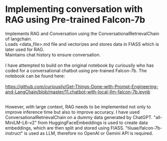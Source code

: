 # Implementing conversation with RAG using Pre-trained Falcon-7b

Implements RAG and Conversation using the ConversationalRetrievalChain of langchain. <br />
Loads <data_file>.md file and vectorizes and stores data in FIASS which is later used for RAG. <br />
Maintains chat history to ensure conversation. <br />
<br/>
I have attempted to build on the original notebook by curiousily who has coded for a conversational chatbot using pre-trained Falcon-7b. The notebook can be found here: <br />
<br/>
https://github.com/curiousily/Get-Things-Done-with-Prompt-Engineering-and-LangChain/blob/master/11.chatbot-with-local-llm-falcon-7b.ipynb <br />
<br/>

However, with large context, RAG needs to be implemented not only to improve inference time but also to improve accuracy. I have used ConversationalRetrievalChain on a dummy data generated by ChatGPT. "all-MiniLM-L6-v2" from HuggingFaceEmbeddings is used to create data embeddings, which are then split and stored using FIASS. "tiiuae/falcon-7b-instruct" is used as LLM, therefore no OpenAI or Gemini API is required.
